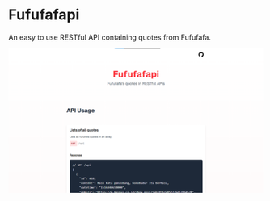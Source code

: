 # Fufufafapi

An easy to use RESTful API containing quotes from Fufufafa.

![landing page](/public/readme/image.png)
